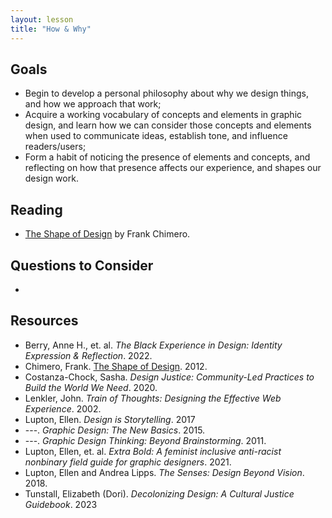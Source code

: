 ```yaml
---
layout: lesson
title: "How & Why"
---
```


## Goals
- Begin to develop a personal philosophy about why we design things, and how we approach that work;
- Acquire a working vocabulary of concepts and elements in graphic design, and learn how we can consider those concepts and elements when used to communicate ideas, establish tone, and influence readers/users;
- Form a habit of noticing the presence of elements and concepts, and reflecting on how that presence affects our experience, and shapes our design work.

## Reading
- [The Shape of Design](https://shapeofdesignbook.com/) by Frank Chimero.

## Questions to Consider

- 

## Resources
- Berry, Anne H., et. al. _The Black Experience in Design: Identity Expression & Reflection_. 2022.
- Chimero, Frank. [The Shape of Design](https://shapeofdesignbook.com/). 2012.
- Costanza-Chock, Sasha. _Design Justice: Community-Led Practices to Build the World We Need_. 2020.
- Lenkler, John. _Train of Thoughts: Designing the Effective Web Experience_. 2002.
- Lupton, Ellen. _Design is Storytelling_. 2017
- \---. _Graphic Design: The New Basics_. 2015.
- \---. _Graphic Design Thinking: Beyond Brainstorming_. 2011.
- Lupton, Ellen, et. al. _Extra Bold: A feminist inclusive anti-racist nonbinary field guide for graphic designers_. 2021.
- Lupton, Ellen and Andrea Lipps. _The Senses: Design Beyond Vision_. 2018.
- Tunstall, Elizabeth (Dori). _Decolonizing Design: A Cultural Justice Guidebook_. 2023